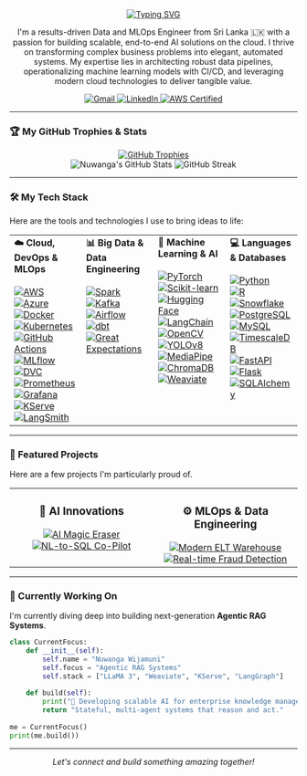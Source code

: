 <!-- 
Hi Nuwanga,

This is the final, modified version of your README, designed to be truly "award-winning."
I've updated the Tech Stack section to be fully visible without clicking, as you requested.

This is ready to go!
-->

<!-- 1. HERO / INTRO SECTION -->
<div align="center">

  <!-- Typing SVG Animation -->
  <a href="https://git.io/typing-svg">
    <img src="https://readme-typing-svg.demolab.com?font=Fira+Code&weight=700&size=28&pause=1000&color=36BCF7&center=true&vCenter=true&width=500&lines=Hey+%F0%9F%91%8B%2C+I'm+Nuwanga+Wijamuni;I+build+intelligent+data+systems;AWS+Certified+Data+Engineer;MLOps+%26+AI+Developer" alt="Typing SVG" />
  </a>

</div>

<!-- 2. ABOUT ME & SOCIALS -->
<p align="center">
  I'm a results-driven Data and MLOps Engineer from Sri Lanka 🇱🇰 with a passion for building scalable, end-to-end AI solutions on the cloud. I thrive on transforming complex business problems into elegant, automated systems. My expertise lies in architecting robust data pipelines, operationalizing machine learning models with CI/CD, and leveraging modern cloud technologies to deliver tangible value.
</p>

<div align="center">
  <a href="mailto:nuwanga69@gmail.com">
    <img src="https://img.shields.io/badge/Gmail-D14836?style=for-the-badge&logo=gmail&logoColor=white" alt="Gmail"/>
  </a>
  <a href="https://linkedin.com/in/nuwanga-wijamuni">
    <img src="https://img.shields.io/badge/LinkedIn-0A66C2?style=for-the-badge&logo=linkedin&logoColor=white" alt="LinkedIn"/>
  </a>
  <a href="https://www.credly.com/users/nuwanga-wijamuni/badges">
    <img src="https://img.shields.io/badge/AWS_Certified-FF9900?style=for-the-badge&logo=amazonaws&logoColor=white" alt="AWS Certified"/>
  </a>
</div>

---

### 🏆 My GitHub Trophies & Stats
<div align="center">
  <a href="https://github.com/ryo-ma/github-profile-trophy">
    <img src="https://github-profile-trophy.vercel.app/?username=Nuwanga-Wijamuni&theme=tokyonight&column=7&margin-w=15&margin-h=15" alt="GitHub Trophies"/>
  </a>
  <br>
  <img src="https://github-readme-stats.vercel.app/api?username=Nuwanga-Wijamuni&show_icons=true&theme=tokyonight&hide_border=true&count_private=true" alt="Nuwanga's GitHub Stats"/>
  <img src="https://github-readme-streak-stats.herokuapp.com/?user=Nuwanga-Wijamuni&theme=tokyonight&hide_border=true" alt="GitHub Streak"/>
</div>

---

### 🛠️ My Tech Stack
Here are the tools and technologies I use to bring ideas to life:

<table>
  <tr>
    <td valign="top" width="25%">
      <strong>☁️ Cloud, DevOps & MLOps</strong><br><br>
      <a href="https://aws.amazon.com/" target="_blank"><img src="https://img.shields.io/badge/AWS-%23FF9900.svg?style=for-the-badge&logo=amazon-aws&logoColor=white" alt="AWS"/></a><br>
      <a href="https://azure.microsoft.com/" target="_blank"><img src="https://img.shields.io/badge/Azure-%230072C6.svg?style=for-the-badge&logo=microsoftazure&logoColor=white" alt="Azure"/></a><br>
      <a href="https://www.docker.com/" target="_blank"><img src="https://img.shields.io/badge/Docker-%230db7ed.svg?style=for-the-badge&logo=docker&logoColor=white" alt="Docker"/></a><br>
      <a href="https://kubernetes.io/" target="_blank"><img src="https://img.shields.io/badge/Kubernetes-%23326ce5.svg?style=for-the-badge&logo=kubernetes&logoColor=white" alt="Kubernetes"/></a><br>
      <a href="https://github.com/features/actions" target="_blank"><img src="https://img.shields.io/badge/GitHub_Actions-%232671E5.svg?style=for-the-badge&logo=githubactions&logoColor=white" alt="GitHub Actions"/></a><br>
      <a href="https://mlflow.org/" target="_blank"><img src="https://img.shields.io/badge/MLflow-%230085CA.svg?style=for-the-badge&logo=mlflow&logoColor=white" alt="MLflow"/></a><br>
      <a href="https://dvc.org/" target="_blank"><img src="https://img.shields.io/badge/DVC-%2313ADC7.svg?style=for-the-badge&logo=dvc&logoColor=white" alt="DVC"/></a><br>
      <a href="https://prometheus.io/" target="_blank"><img src="https://img.shields.io/badge/Prometheus-%23E6522C.svg?style=for-the-badge&logo=prometheus&logoColor=white" alt="Prometheus"/></a><br>
      <a href="https://grafana.com/" target="_blank"><img src="https://img.shields.io/badge/Grafana-%23F46800.svg?style=for-the-badge&logo=grafana&logoColor=white" alt="Grafana"/></a><br>
      <a href="https://www.kserve.io/" target="_blank"><img src="https://img.shields.io/badge/KServe-00ADD8.svg?style=for-the-badge&logoColor=white" alt="KServe"/></a><br>
      <a href="https://www.langchain.com/langsmith" target="_blank"><img src="https://img.shields.io/badge/LangSmith-black?style=for-the-badge&logo=langchain" alt="LangSmith"/></a>
    </td>
    <td valign="top" width="25%">
      <strong>📊 Big Data & Data Engineering</strong><br><br>
      <a href="https://spark.apache.org/" target="_blank"><img src="https://img.shields.io/badge/Apache_Spark-E25A1C?style=for-the-badge&logo=apache-spark&logoColor=white" alt="Spark"/></a><br>
      <a href="https://kafka.apache.org/" target="_blank"><img src="https://img.shields.io/badge/Apache_Kafka-231F20?style=for-the-badge&logo=apache-kafka&logoColor=white" alt="Kafka"/></a><br>
      <a href="https://airflow.apache.org/" target="_blank"><img src="https://img.shields.io/badge/Apache_Airflow-017CEE?style=for-the-badge&logo=apache-airflow&logoColor=white" alt="Airflow"/></a><br>
      <a href="https://www.getdbt.com/" target="_blank"><img src="https://img.shields.io/badge/dbt-FF694B?style=for-the-badge&logo=dbt&logoColor=white" alt="dbt"/></a><br>
      <a href="https://greatexpectations.io/" target="_blank"><img src="https://img.shields.io/badge/Great_Expectations-FF694B?style=for-the-badge&logo=great-expectations&logoColor=white" alt="Great Expectations"/></a>
    </td>
    <td valign="top" width="25%">
      <strong>🤖 Machine Learning & AI</strong><br><br>
      <a href="https://pytorch.org/" target="_blank"><img src="https://img.shields.io/badge/PyTorch-EE4C2C?style=for-the-badge&logo=pytorch&logoColor=white" alt="PyTorch"/></a><br>
      <a href="https://scikit-learn.org/" target="_blank"><img src="https://img.shields.io/badge/scikit--learn-F7931E?style=for-the-badge&logo=scikit-learn&logoColor=white" alt="Scikit-learn"/></a><br>
      <a href="https://huggingface.co/" target="_blank"><img src="https://img.shields.io/badge/Hugging_Face-FFD21E?style=for-the-badge&logo=hugging-face&logoColor=black" alt="Hugging Face"/></a><br>
      <a href="https://www.langchain.com/" target="_blank"><img src="https://img.shields.io/badge/LangChain-00ADD8?style=for-the-badge&logo=langchain&logoColor=white" alt="LangChain"/></a><br>
      <a href="https://opencv.org/" target="_blank"><img src="https://img.shields.io/badge/OpenCV-5C3EE8?style=for-the-badge&logo=opencv&logoColor=white" alt="OpenCV"/></a><br>
      <a href="https://github.com/ultralytics/ultralytics" target="_blank"><img src="https://img.shields.io/badge/YOLOv8-004F9E?style=for-the-badge&logoColor=white" alt="YOLOv8"/></a><br>
      <a href="https://mediapipe.dev/" target="_blank"><img src="https://img.shields.io/badge/MediaPipe-007F73?style=for-the-badge&logo=google-cloud&logoColor=white" alt="MediaPipe"/></a><br>
      <a href="https://www.trychroma.com/" target="_blank"><img src="https://img.shields.io/badge/ChromaDB-5B3BFE?style=for-the-badge&logoColor=white" alt="ChromaDB"/></a><br>
      <a href="https://weaviate.io/" target="_blank"><img src="https://img.shields.io/badge/Weaviate-00A98F?style=for-the-badge&logoColor=white" alt="Weaviate"/></a>
    </td>
    <td valign="top" width="25%">
      <strong>💻 Languages & Databases</strong><br><br>
      <a href="https://www.python.org/" target="_blank"><img src="https://img.shields.io/badge/Python-3776AB?style=for-the-badge&logo=python&logoColor=white" alt="Python"/></a><br>
      <a href="https://www.r-project.org/" target="_blank"><img src="https://img.shields.io/badge/R-276DC3?style=for-the-badge&logo=r&logoColor=white" alt="R"/></a><br>
      <a href="https://www.snowflake.com/" target="_blank"><img src="https://img.shields.io/badge/Snowflake-29B5E8?style=for-the-badge&logo=snowflake&logoColor=white" alt="Snowflake"/></a><br>
      <a href="https://www.postgresql.org/" target="_blank"><img src="https://img.shields.io/badge/PostgreSQL-4169E1?style=for-the-badge&logo=postgresql&logoColor=white" alt="PostgreSQL"/></a><br>
      <a href="https://www.mysql.com/" target="_blank"><img src="https://img.shields.io/badge/MySQL-4479A1?style=for-the-badge&logo=mysql&logoColor=white" alt="MySQL"/></a><br>
      <a href="https://www.timescale.com/" target="_blank"><img src="https://img.shields.io/badge/TimescaleDB-F29218?style=for-the-badge&logo=timescaledb&logoColor=white" alt="TimescaleDB"/></a><br>
      <a href="https://fastapi.tiangolo.com/" target="_blank"><img src="https://img.shields.io/badge/FastAPI-009688?style=for-the-badge&logo=fastapi&logoColor=white" alt="FastAPI"/></a><br>
      <a href="https://flask.palletsprojects.com/" target="_blank"><img src="https://img.shields.io/badge/Flask-000000?style=for-the-badge&logo=flask&logoColor=white" alt="Flask"/></a><br>
      <a href="https://www.sqlalchemy.org/" target="_blank"><img src="https://img.shields.io/badge/SQLAlchemy-D71F00?style=for-the-badge&logo=sqlalchemy&logoColor=white" alt="SQLAlchemy"/></a>
    </td>
  </tr>
</table>

---

### 🌟 Featured Projects
Here are a few projects I'm particularly proud of.
<table>
  <tr>
    <td width="50%" valign="top">
      <h3 align="center">🤖 AI Innovations</h3>
      <div align="center">
        <a href="https://github.com/Nuwanga-Wijamuni/ai-magic-eraser">
          <img src="https://github-readme-stats.vercel.app/api/pin/?username=Nuwanga-Wijamuni&repo=ai-magic-eraser&theme=tokyonight" alt="AI Magic Eraser"/>
        </a>
        <a href="https://github.com/Nuwanga-Wijamuni/nl-to-sql-copilot">
          <img src="https://github-readme-stats.vercel.app/api/pin/?username=Nuwanga-Wijamuni&repo=nl-to-sql-copilot&theme=tokyonight" alt="NL-to-SQL Co-Pilot"/>
        </a>
      </div>
    </td>
    <td width="50%" valign="top">
      <h3 align="center">⚙️ MLOps & Data Engineering</h3>
      <div align="center">
        <a href="https://github.com/Nuwanga-Wijamuni/modern-elt-warehouse">
          <img src="https://github-readme-stats.vercel.app/api/pin/?username=Nuwanga-Wijamuni&repo=modern-elt-warehouse&theme=tokyonight" alt="Modern ELT Warehouse"/>
        </a>
        <a href="https://github.com/Nuwanga-Wijamuni/realtime-fraud-detection">
          <img src="https://github-readme-stats.vercel.app/api/pin/?username=Nuwanga-Wijamuni&repo=realtime-fraud-detection&theme=tokyonight" alt="Real-time Fraud Detection"/>
        </a>
      </div>
    </td>
  </tr>
</table>

---

### 🔭 Currently Working On
I'm currently diving deep into building next-generation **Agentic RAG Systems**.
```python
class CurrentFocus:
    def __init__(self):
        self.name = "Nuwanga Wijamuni"
        self.focus = "Agentic RAG Systems"
        self.stack = ["LLaMA 3", "Weaviate", "KServe", "LangGraph"]
        
    def build(self):
        print("🚀 Developing scalable AI for enterprise knowledge management...")
        return "Stateful, multi-agent systems that reason and act."
        
me = CurrentFocus()
print(me.build())
```

<div align="center">

---
*Let's connect and build something amazing together!*

</div>
